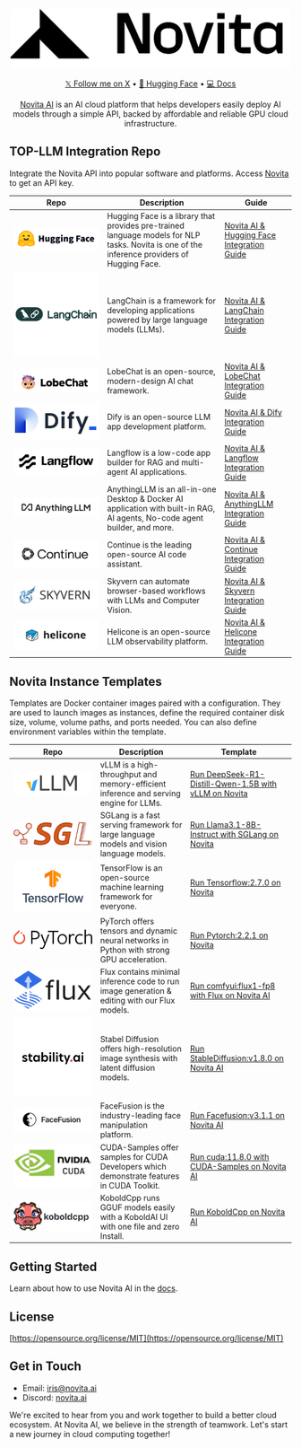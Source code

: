 <div align="center">
<img width="500px" src="static/logo.png" alt="Novita CollabHub" />

[𝕏 Follow me on X](https://x.com/novita_labs?utm_source=github_collabhub&utm_medium=readme&utm_campaign=collab) • [🤗 Hugging Face](https://huggingface.co/novita?utm_source=github_collabhub&utm_medium=readme&utm_campaign=collab) • [💻 Docs](https://novita.ai/docs/guides/introduction?utm_source=github_collabhub&utm_medium=readme&utm_campaign=collab)

[Novita AI](https://novita.ai?utm_source=github_collabhub&utm_medium=readme&utm_campaign=collab) is an AI cloud platform that helps developers easily deploy AI models through a simple API, backed by affordable and reliable GPU cloud infrastructure.
</div>


## **TOP-LLM Integration Repo**

Integrate the Novita API into popular software and platforms. Access [Novita](https://novita.ai/settings/key-management?utm_source=github_collabhub&utm_medium=readme&utm_campaign=collab) to get an API key.

<table>
  <thead>
    <tr>
      <th><strong>Repo</strong></th>
      <th><strong>Description</strong></th>
      <th><strong>Guide</strong></th>
    </tr>
  </thead>
  <tbody>
    <tr>
      <td><a href="https://github.com/huggingface"><img src="static/hf.png" /></a></td>
      <td>Hugging Face is a library that provides pre-trained language models for NLP tasks. Novita is one of the inference providers of Hugging Face.</td>
      <td><a href="https://novita.ai/docs/guides/huggingface/?utm_source=github_collabhub&utm_medium=readme&utm_campaign=collab">Novita AI & Hugging Face Integration Guide</a></td>
    </tr>
    <tr>
      <td><a href="https://github.com/langchain-ai/langchain"><img src="static/langchain.png" /></a></td>
      <td>LangChain is a framework for developing applications powered by large language models (LLMs).</td>
      <td><a href="https://novita.ai/docs/guides/langchain/?utm_source=github_collabhub&utm_medium=readme&utm_campaign=collab">Novita AI & LangChain Integration Guide</a></td>
    </tr>
    <tr>
      <td><a href="https://github.com/lobehub/lobe-chat"><img src="static/lobechat.png" /></a></td>
      <td>LobeChat is an open-source, modern-design AI chat framework.</td>
      <td><a href="https://novita.ai/docs/guides/lobechat/?utm_source=github_collabhub&utm_medium=readme&utm_campaign=collab">Novita AI & LobeChat Integration Guide</a></td>
    </tr>
    <tr>
      <td><a href="https://github.com/langgenius/dify"><img src="static/dify.png" /></a></td>
      <td>Dify is an open-source LLM app development platform.</td>
      <td><a href="https://novita.ai/docs/guides/dify/?utm_source=github_collabhub&utm_medium=readme&utm_campaign=collab">Novita AI & Dify Integration Guide</a></td>
    </tr>
    <tr>
      <td><a href="https://github.com/langflow-ai/langflow"><img src="static/langflow.png" /></a></td>
      <td>Langflow is a low-code app builder for RAG and multi-agent AI applications.</td>
      <td><a href="https://novita.ai/docs/guides/langflow/?utm_source=github_collabhub&utm_medium=readme&utm_campaign=collab">Novita AI & Langflow Integration Guide</a></td>
    </tr>
    <tr>
      <td><a href="https://github.com/Mintplex-Labs/anything-llm"><img src="static/anythingllm.png" /></a></td>
      <td>AnythingLLM is an all-in-one Desktop & Docker AI application with built-in RAG, AI agents, No-code agent builder, and more.</td>
      <td><a href="https://novita.ai/docs/guides/anythingllm/?utm_source=github_collabhub&utm_medium=readme&utm_campaign=collab">Novita AI & AnythingLLM Integration Guide</a></td>
    </tr>
    <tr>
      <td><a href="https://github.com/continuedev/continue"><img src="static/continue.png" /></a></td>
      <td>Continue is the leading open-source AI code assistant.</td>
      <td><a href="https://novita.ai/docs/guides/continue/?utm_source=github_collabhub&utm_medium=readme&utm_campaign=collab">Novita AI & Continue Integration Guide</a></td>
    </tr>
    <tr>
      <td><a href="https://github.com/Skyvern-AI/skyvern"><img src="static/skyvern.png" /></a></td>
      <td>Skyvern can automate browser-based workflows with LLMs and Computer Vision.</td>
      <td><a href="https://novita.ai/docs/guides/skyvern/?utm_source=github_collabhub&utm_medium=readme&utm_campaign=collab">Novita AI & Skyvern Integration Guide</a></td>
    </tr>
    <tr>
      <td><a href="https://github.com/Helicone/helicone"><img src="static/helicone.png" /></a></td>
      <td>Helicone is an open-source LLM observability platform.</td>
      <td><a href="https://novita.ai/docs/guides/helicone/?utm_source=github_collabhub&utm_medium=readme&utm_campaign=collab">Novita AI & Helicone Integration Guide</a></td>
    </tr>
  </tbody>
</table>

## **Novita Instance Templates**

Templates are Docker container images paired with a configuration. They are used to launch images as instances, define the required container disk size, volume, volume paths, and ports needed. You can also define environment variables within the template.

<table>
  <thead>
    <tr>
      <th><strong>Repo</strong></th>
      <th><strong>Description</strong></th>
      <th><strong>Template</strong></th>
    </tr>
  </thead>
  <tbody>
    <tr>
      <td><a href="https://github.com/vllm-project/vllm"><img src="static/vllm.png" /></a></td>
      <td>vLLM is a high-throughput and memory-efficient inference and serving engine for LLMs.</td>
      <td><a href="https://novita.ai/gpus-console/explore?templateId=304?utm_source=github_collabhub&utm_medium=readme&utm_campaign=collab">Run DeepSeek-R1-Distill-Qwen-1.5B with vLLM on Novita</a></td>
    </tr>
    <tr>
      <td><a href="https://github.com/sgl-project/sglang"><img src="static/sglang.png" /></a></td>
      <td>SGLang is a fast serving framework for large language models and vision language models.</td>
      <td><a href="https://novita.ai/gpus-console/explore?templateId=310?utm_source=github_collabhub&utm_medium=readme&utm_campaign=collab">Run Llama3.1-8B-Instruct with SGLang on Novita</a></td>
    </tr>
    <tr>
      <td><a href="https://github.com/tensorflow/tensorflow"><img src="static/tensorflow.png" /></a></td>
      <td>TensorFlow is an open-source machine learning framework for everyone.</td>
      <td><a href="https://novita.ai/gpus-console/explore?templateId=269?utm_source=github_collabhub&utm_medium=readme&utm_campaign=collab">Run Tensorflow:2.7.0 on Novita</a></td>
    </tr>
    <tr>
      <td><a href="https://github.com/pytorch/pytorch"><img src="static/pytorch.png" /></a></td>
      <td>PyTorch offers tensors and dynamic neural networks in Python with strong GPU acceleration.</td>
      <td><a href="https://novita.ai/gpus-console/explore?templateId=268?utm_source=github_collabhub&utm_medium=readme&utm_campaign=collab">Run Pytorch:2.2.1 on Novita</a></td>
    </tr>
    <tr>
      <td><a href="https://github.com/black-forest-labs/flux"><img src="static/flux.png" /></a></td>
      <td>Flux contains minimal inference code to run image generation & editing with our Flux models.</td>
      <td><a href="https://novita.ai/gpus-console/explore?templateId=301?utm_source=github_collabhub&utm_medium=readme&utm_campaign=collab">Run comfyui:flux1-fp8 with Flux on Novita AI</a></td>
    </tr>
    <tr>
      <td><a href="https://github.com/Stability-AI/stablediffusion"><img src="static/stable-diffusion.png" /></a></td>
      <td>Stabel Diffusion offers high-resolution image synthesis with latent diffusion models.</td>
      <td><a href="https://novita.ai/gpus-console/explore?templateId=298?utm_source=github_collabhub&utm_medium=readme&utm_campaign=collab">Run StableDiffusion:v1.8.0 on Novita AI</a></td>
    </tr>
    <tr>
      <td><a href="https://github.com/facefusion/facefusion"><img src="static/face-fusion.png" /></a></td>
      <td>FaceFusion is the industry-leading face manipulation platform.</td>
      <td><a href="https://novita.ai/gpus-console/explore?templateId=299?utm_source=github_collabhub&utm_medium=readme&utm_campaign=collab">Run Facefusion:v3.1.1  on Novita AI</a></td>
    </tr>
    <tr>
      <td><a href="https://github.com/NVIDIA/cuda-samples"><img src="static/cuda-samples.png" /></a></td>
      <td>CUDA-Samples offer samples for CUDA Developers which demonstrate features in CUDA Toolkit.</td>
      <td><a href="https://novita.ai/gpus-console/explore?templateId=270?utm_source=github_collabhub&utm_medium=readme&utm_campaign=collab">Run cuda:11.8.0 with CUDA-Samples on Novita AI</a></td>
    </tr>
    <tr>
      <td><a href="https://github.com/LostRuins/koboldcpp"><img src="static/kobold-cpp.png" /></a></td>
      <td>KoboldCpp runs GGUF models easily with a KoboldAI UI with one file and zero Install.</td>
      <td><a href="https://novita.ai/gpus-console/explore?templateId=300&productId=4/?utm_source=github_collabhub&utm_medium=readme&utm_campaign=collab">Run KoboldCpp on Novita AI</a></td>
    </tr>
  </tbody>
</table>

## **Getting Started**

Learn about how to use Novita AI in the [docs](https://novita.ai/docs/guides/introduction/?utm_source=github_collabhub&utm_medium=readme&utm_campaign=collab).

## **License**

[https://opensource.org/license/MIT](https://opensource.org/license/MIT)

## **Get in Touch**

- Email:  [iris@novita.ai](mailto:iris@novita.ai)
- Discord: [novita.ai](https://discord.com/invite/a3vd9r3uET)

We're excited to hear from you and work together to build a better cloud ecosystem. At Novita AI, we believe in the strength of teamwork. Let's start a new journey in cloud computing together!